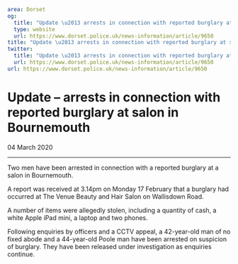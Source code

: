 ```yaml
area: Dorset
og:
  title: "Update \u2013 arrests in connection with reported burglary at salon in Bournemouth"
  type: website
  url: https://www.dorset.police.uk/news-information/article/9650
title: "Update \u2013 arrests in connection with reported burglary at salon in Bournemouth |"
twitter:
  title: "Update \u2013 arrests in connection with reported burglary at salon in Bournemouth"
  url: https://www.dorset.police.uk/news-information/article/9650
url: https://www.dorset.police.uk/news-information/article/9650
```

# Update – arrests in connection with reported burglary at salon in Bournemouth

04 March 2020

* * *

Two men have been arrested in connection with a reported burglary at a salon in Bournemouth.

A report was received at 3.14pm on Monday 17 February that a burglary had occurred at The Venue Beauty and Hair Salon on Wallisdown Road.

A number of items were allegedly stolen, including a quantity of cash, a white Apple iPad mini, a laptop and two phones.

Following enquiries by officers and a CCTV appeal, a 42-year-old man of no fixed abode and a 44-year-old Poole man have been arrested on suspicion of burglary. They have been released under investigation as enquiries continue.
